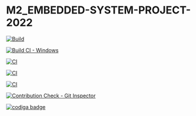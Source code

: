 # M2_EMBEDDED-SYSTEM-PROJECT-2022

[![Build](https://github.com/SURYAPRAKASH126/M2_EMBEDDED-SYSTEM-PROJECT-2022/actions/workflows/build.yml/badge.svg)](https://github.com/SURYAPRAKASH126/M2_EMBEDDED-SYSTEM-PROJECT-2022/actions/workflows/build.yml)

[![Build CI - Windows](https://github.com/SURYAPRAKASH126/M2_EMBEDDED-SYSTEM-PROJECT-2022/actions/workflows/Builld_windows.yml/badge.svg)](https://github.com/SURYAPRAKASH126/M2_EMBEDDED-SYSTEM-PROJECT-2022/actions/workflows/Builld_windows.yml)

[![CI](https://github.com/SURYAPRAKASH126/M2_EMBEDDED-SYSTEM-PROJECT-2022/actions/workflows/main.yml/badge.svg)](https://github.com/SURYAPRAKASH126/M2_EMBEDDED-SYSTEM-PROJECT-2022/actions/workflows/main.yml)

[![CI](https://github.com/SURYAPRAKASH126/M2_EMBEDDED-SYSTEM-PROJECT-2022/actions/workflows/valgrind.yml/badge.svg)](https://github.com/SURYAPRAKASH126/M2_EMBEDDED-SYSTEM-PROJECT-2022/actions/workflows/valgrind.yml)

[![CI](https://github.com/SURYAPRAKASH126/M2_EMBEDDED-SYSTEM-PROJECT-2022/actions/workflows/Analysis.yml/badge.svg)](https://github.com/SURYAPRAKASH126/M2_EMBEDDED-SYSTEM-PROJECT-2022/actions/workflows/Analysis.yml)

[![Contribution Check - Git Inspector](https://github.com/SURYAPRAKASH126/M2_EMBEDDED-SYSTEM-PROJECT-2022/actions/workflows/git_inspector.yml/badge.svg)](https://github.com/SURYAPRAKASH126/M2_EMBEDDED-SYSTEM-PROJECT-2022/actions/workflows/git_inspector.yml)


<a href="https://app.codiga.io/public/user/github/SURYAPRAKASH126">
   <img src="https://api.codiga.io/public/badge/user/github/SURYAPRAKASH126?style=light" alt="codiga badge" />
</a>

